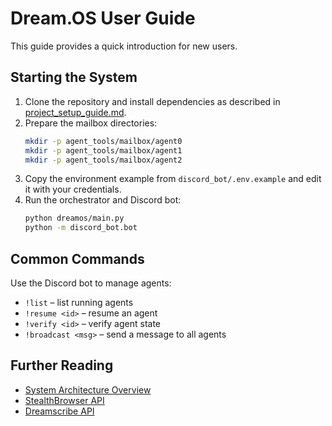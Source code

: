 # Dream.OS User Guide

This guide provides a quick introduction for new users.

## Starting the System
1. Clone the repository and install dependencies as described in [project_setup_guide.md](project_setup_guide.md).
2. Prepare the mailbox directories:
   ```bash
   mkdir -p agent_tools/mailbox/agent0
   mkdir -p agent_tools/mailbox/agent1
   mkdir -p agent_tools/mailbox/agent2
   ```
3. Copy the environment example from `discord_bot/.env.example` and edit it with your credentials.
4. Run the orchestrator and Discord bot:
   ```bash
   python dreamos/main.py
   python -m discord_bot.bot
   ```

## Common Commands
Use the Discord bot to manage agents:
- `!list` – list running agents
- `!resume <id>` – resume an agent
- `!verify <id>` – verify agent state
- `!broadcast <msg>` – send a message to all agents

## Further Reading
- [System Architecture Overview](architecture_overview.md)
- [StealthBrowser API](api/stealth_browser.md)
- [Dreamscribe API](api/dreamscribe.md)
